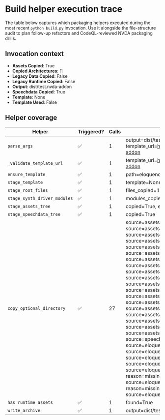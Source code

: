 # Build helper execution trace

The table below captures which packaging helpers executed during the most recent
`python build.py` invocation. Use it alongside the file-structure audit to plan
follow-up refactors and CodeQL-reviewed NVDA packaging drills.

## Invocation context
- **Assets Copied**: True
- **Copied Architectures**: []
- **Legacy Data Copied**: False
- **Legacy Runtime Copied**: False
- **Output**: dist/test.nvda-addon
- **Speechdata Copied**: True
- **Template**: None
- **Template Used**: False

## Helper coverage

| Helper | Triggered? | Calls | Notes |
| --- | --- | --- | --- |
| `parse_args` | ✅ | 1 | output=dist/test.nvda-addon, template=eloquence_original.nvda-addon, no_download=True, insecure=True, template_url=https://github.com/pumper42nickel/eloquence_threshold/releases/download/v0.20210417.01/eloquence.nvda-addon |
| `_validate_template_url` | ✅ | 1 | template_url=https://github.com/pumper42nickel/eloquence_threshold/releases/download/v0.20210417.01/eloquence.nvda-addon |
| `ensure_template` | ✅ | 1 | path=eloquence_original.nvda-addon, result=missing, allow_download=False |
| `stage_template` | ✅ | 1 | template=None, result=initialised |
| `stage_root_files` | ✅ | 1 | files_copied=1 |
| `stage_synth_driver_modules` | ✅ | 1 | modules_copied=8 |
| `stage_assets_tree` | ✅ | 1 | copied=True, entries=19 |
| `stage_speechdata_tree` | ✅ | 1 | copied=True |
| `copy_optional_directory` | ✅ | 27 | source=assets/bin, destination=<temp>/eloquence_build/<run>/assets/bin, copied=True, preserve_existing=False<br>source=assets/cjk, destination=<temp>/eloquence_build/<run>/assets/cjk, copied=True, preserve_existing=False<br>source=assets/cmd, destination=<temp>/eloquence_build/<run>/assets/cmd, copied=True, preserve_existing=False<br>source=assets/cnt, destination=<temp>/eloquence_build/<run>/assets/cnt, copied=True, preserve_existing=False<br>source=assets/csv, destination=<temp>/eloquence_build/<run>/assets/csv, copied=True, preserve_existing=False<br>source=assets/dic, destination=<temp>/eloquence_build/<run>/assets/dic, copied=True, preserve_existing=False<br>source=assets/dll, destination=<temp>/eloquence_build/<run>/assets/dll, copied=True, preserve_existing=False<br>source=assets/exe, destination=<temp>/eloquence_build/<run>/assets/exe, copied=True, preserve_existing=False<br>source=assets/hlp, destination=<temp>/eloquence_build/<run>/assets/hlp, copied=True, preserve_existing=False<br>source=assets/html, destination=<temp>/eloquence_build/<run>/assets/html, copied=True, preserve_existing=False<br>source=assets/ico, destination=<temp>/eloquence_build/<run>/assets/ico, copied=True, preserve_existing=False<br>source=assets/ini, destination=<temp>/eloquence_build/<run>/assets/ini, copied=True, preserve_existing=False<br>source=assets/json, destination=<temp>/eloquence_build/<run>/assets/json, copied=True, preserve_existing=False<br>source=assets/md, destination=<temp>/eloquence_build/<run>/assets/md, copied=True, preserve_existing=False<br>source=assets/pdf, destination=<temp>/eloquence_build/<run>/assets/pdf, copied=True, preserve_existing=False<br>source=assets/syn, destination=<temp>/eloquence_build/<run>/assets/syn, copied=True, preserve_existing=False<br>source=assets/txt, destination=<temp>/eloquence_build/<run>/assets/txt, copied=True, preserve_existing=False<br>source=assets/uil, destination=<temp>/eloquence_build/<run>/assets/uil, copied=True, preserve_existing=False<br>source=assets/voice, destination=<temp>/eloquence_build/<run>/assets/voice, copied=True, preserve_existing=False<br>source=speechdata, destination=<temp>/eloquence_build/<run>/speechdata, copied=True, preserve_existing=False<br>source=eloquence_data, destination=<temp>/eloquence_build/<run>/synthDrivers/eloquence_data, copied=False, reason=missing_source<br>source=eloquence, destination=<temp>/eloquence_build/<run>/synthDrivers/eloquence, copied=False, reason=missing_source<br>source=eloquence_x86, destination=<temp>/eloquence_build/<run>/synthDrivers/eloquence/x86, copied=False, reason=missing_source<br>source=eloquence_x64, destination=<temp>/eloquence_build/<run>/synthDrivers/eloquence/x64, copied=False, reason=missing_source<br>source=eloquence_arm32, destination=<temp>/eloquence_build/<run>/synthDrivers/eloquence/arm32, copied=False, reason=missing_source<br>source=eloquence_arm64, destination=<temp>/eloquence_build/<run>/synthDrivers/eloquence/arm64, copied=False, reason=missing_source<br>source=eloquence_arm, destination=<temp>/eloquence_build/<run>/synthDrivers/eloquence/arm, copied=False, reason=missing_source |
| `has_runtime_assets` | ✅ | 1 | found=True |
| `write_archive` | ✅ | 1 | output=dist/test.nvda-addon, files_packaged=1271 |

